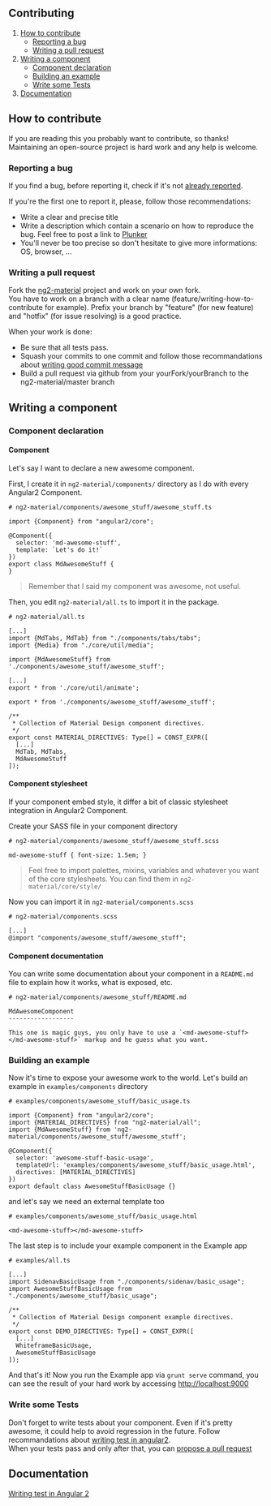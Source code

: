 Contributing
------------

1. [How to contribute](#how-to-contribute)
    * [Reporting a bug](#reporting-a-bug)
    * [Writing a pull request](#writing-a-pull-request)
2. [Writing a component](#writing-a-component)
    * [Component declaration](#component-declaration)
    * [Building an example](#building-an-example)
    * [Write some Tests](#write-some-tests)
3. [Documentation](#documentation)

## How to contribute

If you are reading this you probably want to contribute, so thanks! Maintaining an open-source project is hard work and any help is welcome.

### Reporting a bug

If you find a bug, before reporting it, check if it's not [already reported][issues].  

If you're the first one to report it, please, follow those recommendations: 
- Write a clear and precise title
- Write a description which contain a scenario on how to reproduce the bug. Feel free to post a link to [Plunker][plunker]
- You'll never be too precise so don't hesitate to give more informations: OS, browser, ...

### Writing a pull request

Fork the [ng2-material][ng2-material] project and work on your own fork.  
You have to work on a branch with a clear name (feature/writing-how-to-contribute for example). Prefix your branch by "feature" (for new feature) and "hotfix" (for issue resolving) is a good practice.

When your work is done:
 
- Be sure that all tests pass.
- Squash your commits to one commit and follow those recommandations about [writing good commit message][writing-good-commit-message]
- Build a pull request via github from your yourFork/yourBranch to the ng2-material/master branch
 

## Writing a component

### Component declaration

#### Component

Let's say I want to declare a new awesome component.

First, I create it in `ng2-material/components/` directory as I do with every Angular2 Component.

```
# ng2-material/components/awesome_stuff/awesome_stuff.ts

import {Component} from "angular2/core";

@Component({
  selector: 'md-awesome-stuff',
  template: `Let's do it!`
})
export class MdAwesomeStuff {
}
```

> Remember that I said my component was awesome, not useful.

Then, you edit `ng2-material/all.ts` to import it in the package.
```
# ng2-material/all.ts

[...]
import {MdTabs, MdTab} from "./components/tabs/tabs";
import {Media} from "./core/util/media";

import {MdAwesomeStuff} from './components/awesome_stuff/awesome_stuff';

[...]
export * from './core/util/animate';

export * from './components/awesome_stuff/awesome_stuff';

/**
 * Collection of Material Design component directives.
 */
export const MATERIAL_DIRECTIVES: Type[] = CONST_EXPR([
  [...]
  MdTab, MdTabs,
  MdAwesomeStuff
]);
```

#### Component stylesheet
If your component embed style, it differ a bit of classic stylesheet integration in Angular2 Component.

Create your SASS file in your component directory 
```
# ng2-material/components/awesome_stuff/awesome_stuff.scss

md-awesome-stuff { font-size: 1.5em; }
```

> Feel free to import palettes, mixins, variables and whatever you want of the core stylesheets. You can find them in `ng2-material/core/style/` 

Now you can import it in `ng2-material/components.scss`
```
# ng2-material/components.scss

[...]
@import "components/awesome_stuff/awesome_stuff";
```

#### Component documentation
You can write some documentation about your component in a `README.md` file to explain how it works, what is exposed, etc.
```
# ng2-material/components/awesome_stuff/README.md

MdAwesomeComponent
------------------

This one is magic guys, you only have to use a `<md-awesome-stuff></md-awesome-stuff>` markup and he guess what you want.
```

### Building an example

Now it's time to expose your awesome work to the world. Let's build an example in `examples/components` directory
```
# examples/components/awesome_stuff/basic_usage.ts

import {Component} from "angular2/core";
import {MATERIAL_DIRECTIVES} from "ng2-material/all";
import {MdAwesomeStuff} from 'ng2-material/components/awesome_stuff/awesome_stuff';

@Component({
  selector: 'awesome-stuff-basic-usage',
  templateUrl: 'examples/components/awesome_stuff/basic_usage.html',
  directives: [MATERIAL_DIRECTIVES]
})
export default class AwesomeStuffBasicUsage {}
```

and let's say we need an external template too
```
# examples/components/awesome_stuff/basic_usage.html

<md-awesome-stuff></md-awesome-stuff>
```

The last step is to include your example component in the Example app
```
# examples/all.ts

[...]
import SidenavBasicUsage from "./components/sidenav/basic_usage";
import AwesomeStuffBasicUsage from "./components/awesome_stuff/basic_usage";

/**
 * Collection of Material Design component example directives.
 */
export const DEMO_DIRECTIVES: Type[] = CONST_EXPR([
  [...]
  WhiteframeBasicUsage,
  AwesomeStuffBasicUsage
]);
```

And that's it! Now you run the Example app via `grunt serve` command, you can see the result of your hard work by accessing [http://localhost:9000](http://localhost:9000)

### Write some Tests

Don't forget to write tests about your component. Even if it's pretty awesome, it could help to avoid regression in the future.
Follow recommandations about [writing test in angular2][writing-test].  
When your tests pass and only after that, you can [propose a pull request](#how-to-contribute)



## Documentation
[Writing test in Angular 2][writing-test]

[ng2-material]: https://github.com/justindujardin/ng2-material/
[issues]: https://github.com/justindujardin/ng2-material/issues
[plunker]: https://plnkr.co/edit/?p=catalogue
[writing-good-commit-message]: https://github.com/angular/angular.js/blob/master/CONTRIBUTING.md#-git-commit-guidelines
[writing-test]: https://medium.com/google-developer-experts/angular-2-unit-testing-with-jasmine-defe20421584#.ymzbmrloz
